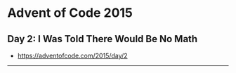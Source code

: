 # Advent of Code 2015 #
## Day 2: I Was Told There Would Be No Math ##
* https://adventofcode.com/2015/day/2
---
